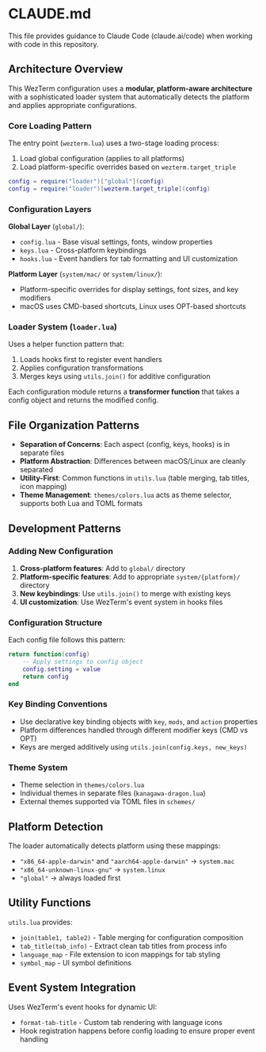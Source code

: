 # CLAUDE.md

This file provides guidance to Claude Code (claude.ai/code) when working with code in this repository.

## Architecture Overview

This WezTerm configuration uses a **modular, platform-aware architecture** with a sophisticated loader system that automatically detects the platform and applies appropriate configurations.

### Core Loading Pattern

The entry point (`wezterm.lua`) uses a two-stage loading process:
1. Load global configuration (applies to all platforms)
2. Load platform-specific overrides based on `wezterm.target_triple`

```lua
config = require("loader")["global"](config)
config = require("loader")[wezterm.target_triple](config)
```

### Configuration Layers

**Global Layer** (`global/`):
- `config.lua` - Base visual settings, fonts, window properties
- `keys.lua` - Cross-platform keybindings  
- `hooks.lua` - Event handlers for tab formatting and UI customization

**Platform Layer** (`system/mac/` or `system/linux/`):
- Platform-specific overrides for display settings, font sizes, and key modifiers
- macOS uses CMD-based shortcuts, Linux uses OPT-based shortcuts

### Loader System (`loader.lua`)

Uses a helper function pattern that:
1. Loads hooks first to register event handlers
2. Applies configuration transformations
3. Merges keys using `utils.join()` for additive configuration

Each configuration module returns a **transformer function** that takes a config object and returns the modified config.

## File Organization Patterns

- **Separation of Concerns**: Each aspect (config, keys, hooks) is in separate files
- **Platform Abstraction**: Differences between macOS/Linux are cleanly separated
- **Utility-First**: Common functions in `utils.lua` (table merging, tab titles, icon mapping)
- **Theme Management**: `themes/colors.lua` acts as theme selector, supports both Lua and TOML formats

## Development Patterns

### Adding New Configuration

1. **Cross-platform features**: Add to `global/` directory
2. **Platform-specific features**: Add to appropriate `system/{platform}/` directory  
3. **New keybindings**: Use `utils.join()` to merge with existing keys
4. **UI customization**: Use WezTerm's event system in hooks files

### Configuration Structure

Each config file follows this pattern:
```lua
return function(config)
    -- Apply settings to config object
    config.setting = value
    return config
end
```

### Key Binding Conventions

- Use declarative key binding objects with `key`, `mods`, and `action` properties
- Platform differences handled through different modifier keys (CMD vs OPT)
- Keys are merged additively using `utils.join(config.keys, new_keys)`

### Theme System

- Theme selection in `themes/colors.lua`
- Individual themes in separate files (`kanagawa-dragon.lua`)
- External themes supported via TOML files in `schemes/`

## Platform Detection

The loader automatically detects platform using these mappings:
- `"x86_64-apple-darwin"` and `"aarch64-apple-darwin"` → `system.mac`
- `"x86_64-unknown-linux-gnu"` → `system.linux`
- `"global"` → always loaded first

## Utility Functions

`utils.lua` provides:
- `join(table1, table2)` - Table merging for configuration composition
- `tab_title(tab_info)` - Extract clean tab titles from process info
- `language_map` - File extension to icon mappings for tab styling
- `symbol_map` - UI symbol definitions

## Event System Integration

Uses WezTerm's event hooks for dynamic UI:
- `format-tab-title` - Custom tab rendering with language icons
- Hook registration happens before config loading to ensure proper event handling
